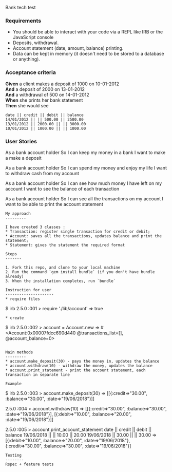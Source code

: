 Bank tech test

### Requirements

* You should be able to interact with your code via a REPL like IRB or the JavaScript console
* Deposits, withdrawal.
* Account statement (date, amount, balance) printing.
* Data can be kept in memory (it doesn't need to be stored to a database or anything).

### Acceptance criteria

**Given** a client makes a deposit of 1000 on 10-01-2012  
**And** a deposit of 2000 on 13-01-2012  
**And** a withdrawal of 500 on 14-01-2012  
**When** she prints her bank statement  
**Then** she would see

```
date || credit || debit || balance
14/01/2012 || || 500.00 || 2500.00
13/01/2012 || 2000.00 || || 3000.00
10/01/2012 || 1000.00 || || 1000.00
```
### User Stories

As a bank account holder
So I can keep my money in a bank
I want to make a make a deposit

As a bank account holder
So I can spend my money and enjoy my life
I want to withdraw cash from my account

As a bank account holder
So I can see how much money I have left on my account
I want to see the balance of each transaction

As a bank account holder
So I can see all the transactions on my account
I want to be able to print the account statement

```
My approach
---------

I have created 3 classes :
* Transaction: register single transaction for credit or debit;
* Account: saves all the transactions, updates balance and print the statement;
* Statement: gives the statement the required format

Steps
-------

1. Fork this repo, and clone to your local machine
2. Run the command `gem install bundle` (if you don't have bundle already)
3. When the installation completes, run `bundle`

Instruction for user
---------------------
* require files
```
$ irb
2.5.0 :001 > require './lib/account'
 => true
```
* create
```
$ irb
2.5.0 :002 > account = Account.new
 => #<Account:0x00007fdcc690d440 @transactions_list=[], @account_balance=0>
```

Main methods
---------
* account.make_deposit(30) - pays the money in, updates the balance
* account.withdraw(10) - withdraw the money, updates the balance
* account.print_statement - print the account statement, each transaction in separate line

Example
```
$ irb
2.5.0 :003 > account.make_deposit(30)
 => [[{:credit=>"30.00", :balance=>"30.00", :date=>"19/06/2018"}]]

2.5.0 :004 > account.withdraw(10)
 => [[{:credit=>"30.00", :balance=>"30.00", :date=>"19/06/2018"}], [{:debit=>"10.00", :balance=>"20.00", :date=>"19/06/2018"}]]

2.5.0 :005 > account.print_account_statement
       date || credit || debit || balance
       19/06/2018 ||  || 10.00 || 20.00
       19/06/2018 || 30.00 ||  || 30.00
  => [{:debit=>"10.00", :balance=>"20.00", :date=>"19/06/2018"}, {:credit=>"30.00", :balance=>"30.00", :date=>"19/06/2018"}]

```
Testing
--------
Rspec + feature tests
